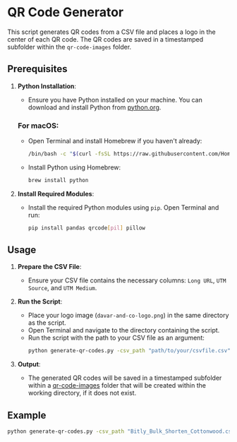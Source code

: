 # QR Code Generator

This script generates QR codes from a CSV file and places a logo in the center of each QR code. The QR codes are saved in a timestamped subfolder within the `qr-code-images` folder.

## Prerequisites

1. **Python Installation**:
    - Ensure you have Python installed on your machine. You can download and install Python from [python.org](https://www.python.org/downloads/).

    ### For macOS:
    - Open Terminal and install Homebrew if you haven't already:
      ```sh
      /bin/bash -c "$(curl -fsSL https://raw.githubusercontent.com/Homebrew/install/HEAD/install.sh)"
      ```
    - Install Python using Homebrew:
      ```sh
      brew install python
      ```

2. **Install Required Modules**:
    - Install the required Python modules using `pip`. Open Terminal and run:
      ```sh
      pip install pandas qrcode[pil] pillow
      ```

## Usage

1. **Prepare the CSV File**:
    - Ensure your CSV file contains the necessary columns: `Long URL`, `UTM Source`, and `UTM Medium`.

2. **Run the Script**:
    - Place your logo image (`davar-and-co-logo.png`) in the same directory as the script.
    - Open Terminal and navigate to the directory containing the script.
    - Run the script with the path to your CSV file as an argument:
      ```sh
      python generate-qr-codes.py -csv_path "path/to/your/csvfile.csv"
      ```

3. **Output**:
    - The generated QR codes will be saved in a timestamped subfolder within a [qr-code-images](http://_vscodecontentref_/0) folder that will be created within the working directory, if it does not exist.

## Example

```sh
python generate-qr-codes.py -csv_path "Bitly_Bulk_Shorten_Cottonwood.csv"
